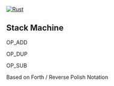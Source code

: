 [![Rust](https://github.com/RGGH/stackman/actions/workflows/rust.yml/badge.svg)](https://github.com/RGGH/stackman/actions/workflows/rust.yml)
## Stack Machine

OP_ADD

OP_DUP

OP_SUB


Based on Forth / Reverse Polish Notation
